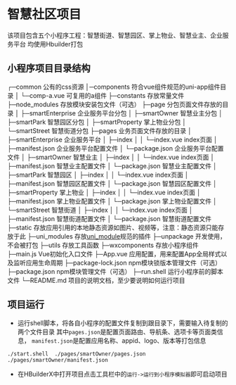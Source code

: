 # 智慧社区项目
该项目包含五个小程序工程：智慧街道、智慧园区、掌上物业、智慧业主、企业服务平台
均使用Hbuilder打包

## 小程序项目目录结构
┌─common              公有的css资源
│─components          符合vue组件规范的uni-app组件目录
│  └─comp-a.vue       可复用的a组件
├─constants           存放常量文件
├─node_modules        存放模块安装包文件（可选）
├─page                分包页面文件存放的目录
│  ├─smartEnterprise  企业服务平台分包
│  ├─smartOwner       智慧业主分包
│  ├─smartPark        智慧园区分包
│  ├─smartProperty    掌上物业分包
│  └─smartStreet      智慧街道分包
├─pages               业务页面文件存放的目录
│  ├─smartEnterprise  企业服务平台
│     ├─index
│     │  └─index.vue  index页面
│     ├─manifest.json 企业服务平台配置文件
│     └─package.json  企业服务平台配置文件
│  ├─smartOwner       智慧业主
│     ├─index
│     │  └─index.vue  index页面
│     ├─manifest.json 智慧业主配置文件
│     └─package.json  智慧业主配置文件
│  ├─smartPark        智慧园区
│     ├─index
│     │  └─index.vue  index页面
│     ├─manifest.json 智慧园区配置文件
│     └─package.json  智慧园区配置文件
│  ├─smartProperty    掌上物业
│     ├─index
│     │  └─index.vue  index页面
│     ├─manifest.json 掌上物业配置文件
│     └─package.json  掌上物业配置文件
│  └─smartStreet      智慧街道
│     ├─index
│     │  └─index.vue  index页面
│     ├─manifest.json 智慧街道配置文件
│     └─package.json  智慧街道配置文件
├─static              存放应用引用的本地静态资源如图片、视频等，注意：静态资源只能存放于此
├─uni_modules         存放[uni_module](/uni_modules)规范的插件
├─unpackage           开发使用，不会被打包
├─utils               存放工具函数
├─wxcomponents        存放小程序组件
├─main.js             Vue初始化入口文件
├─App.vue             应用配置，用来配置App全局样式以及监听应用生命周期
├─package-lock.json   npm模块锁版本管理文件（可选）
├─package.json        npm模块管理文件（可选）
├─run.shell           运行小程序前的脚本文件
└─README.md           项目的说明文档，至少要说明如何运行项目

## 项目运行
* 运行shell脚本，将各自小程序的配置文件复制到跟目录下，需要输入待复制的两个文件目录
其中`pages.json`是配置页面路由、导航条、选项卡等页面类信息，
`manifest.json`是配置应用名称、appid、logo、版本等打包信息
 
 `./start.shell  ./pages/smartOwner/pages.json ./pages/smartOwner/manifest.json`
 
* 在HBuilderX中打开项目点击工具栏中的`运行->运行到小程序模拟器`即可启动项目


